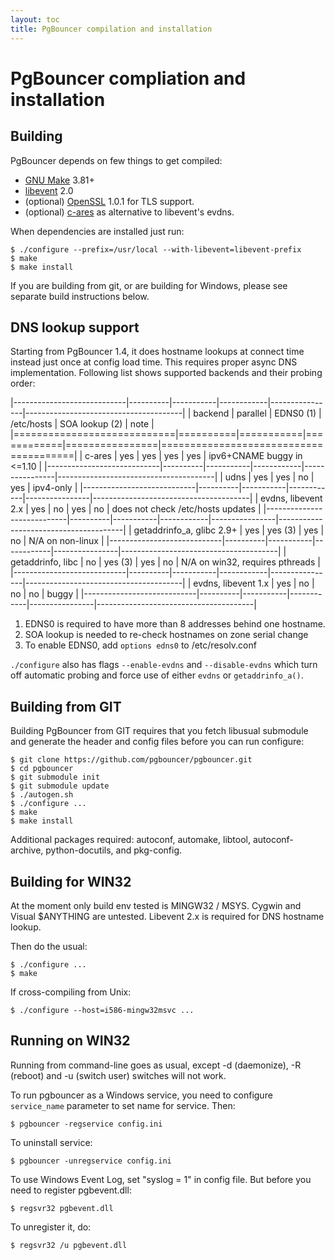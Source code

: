 ```yaml
---
layout: toc
title: PgBouncer compilation and installation
---
```


PgBouncer compliation and installation
======================================

Building
--------


PgBouncer depends on few things to get compiled:

-   [GNU Make](https://www.gnu.org/software/make/) 3.81+
-   [libevent](http://libevent.org/) 2.0
-   (optional) [OpenSSL](https://www.openssl.org/) 1.0.1 for TLS
    support.
-   (optional) [c-ares](http://c-ares.haxx.se/) as alternative to
    libevent's evdns.

When dependencies are installed just run:

    $ ./configure --prefix=/usr/local --with-libevent=libevent-prefix
    $ make
    $ make install

If you are building from git, or are building for Windows, please see
separate build instructions below.

DNS lookup support
------------------

Starting from PgBouncer 1.4, it does hostname lookups at connect time
instead just once at config load time. This requires proper async DNS
implementation. Following list shows supported backends and their
probing order:

|----------------------------|----------|-----------|------------|----------------|---------------------------------------|
| backend | parallel | EDNS0 (1) | /etc/hosts | SOA lookup (2) | note |
|============================|==========|===========|============|================|=======================================|
| c-ares | yes | yes | yes | yes | ipv6+CNAME buggy in <=1.10 |
|----------------------------|----------|-----------|------------|----------------|---------------------------------------|
| udns | yes | yes | no | yes | ipv4-only |
|----------------------------|----------|-----------|------------|----------------|---------------------------------------|
| evdns, libevent 2.x | yes | no | yes | no | does not check /etc/hosts updates |
|----------------------------|----------|-----------|------------|----------------|---------------------------------------|
| getaddrinfo_a, glibc 2.9+ | yes | yes (3) | yes | no | N/A on non-linux |
|----------------------------|----------|-----------|------------|----------------|---------------------------------------|
| getaddrinfo, libc | no | yes (3) | yes | no | N/A on win32, requires pthreads |
|----------------------------|----------|-----------|------------|----------------|---------------------------------------|
| evdns, libevent 1.x | yes | no | no | no | buggy |
|----------------------------|----------|-----------|------------|----------------|---------------------------------------|

1.  EDNS0 is required to have more than 8 addresses behind one hostname.
2.  SOA lookup is needed to re-check hostnames on zone serial change
3.  To enable EDNS0, add `options edns0` to /etc/resolv.conf

`./configure` also has flags `--enable-evdns` and
`--disable-evdns` which turn off automatic probing and force use of
either `evdns` or `getaddrinfo_a()`.

Building from GIT
-----------------

Building PgBouncer from GIT requires that you fetch libusual submodule
and generate the header and config files before you can run configure:

    $ git clone https://github.com/pgbouncer/pgbouncer.git
    $ cd pgbouncer
    $ git submodule init
    $ git submodule update
    $ ./autogen.sh
    $ ./configure ...
    $ make
    $ make install

Additional packages required: autoconf, automake, libtool,
autoconf-archive, python-docutils, and pkg-config.

Building for WIN32
------------------

At the moment only build env tested is MINGW32 / MSYS. Cygwin and Visual
$ANYTHING are untested. Libevent 2.x is required for DNS hostname
lookup.

Then do the usual:

    $ ./configure ...
    $ make

If cross-compiling from Unix:

    $ ./configure --host=i586-mingw32msvc ...

Running on WIN32
----------------

Running from command-line goes as usual, except -d (daemonize), -R
(reboot) and -u (switch user) switches will not work.

To run pgbouncer as a Windows service, you need to configure
`service_name` parameter to set name for service. Then:

    $ pgbouncer -regservice config.ini

To uninstall service:

    $ pgbouncer -unregservice config.ini

To use Windows Event Log, set "syslog = 1" in config file. But before
you need to register pgbevent.dll:

    $ regsvr32 pgbevent.dll

To unregister it, do:

    $ regsvr32 /u pgbevent.dll
